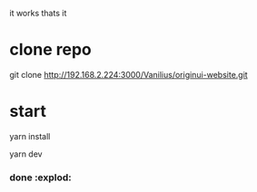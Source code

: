 it works thats it

# clone repo

git clone http://192.168.2.224:3000/Vanilius/originui-website.git

# start

yarn install

yarn dev

### done :explod: